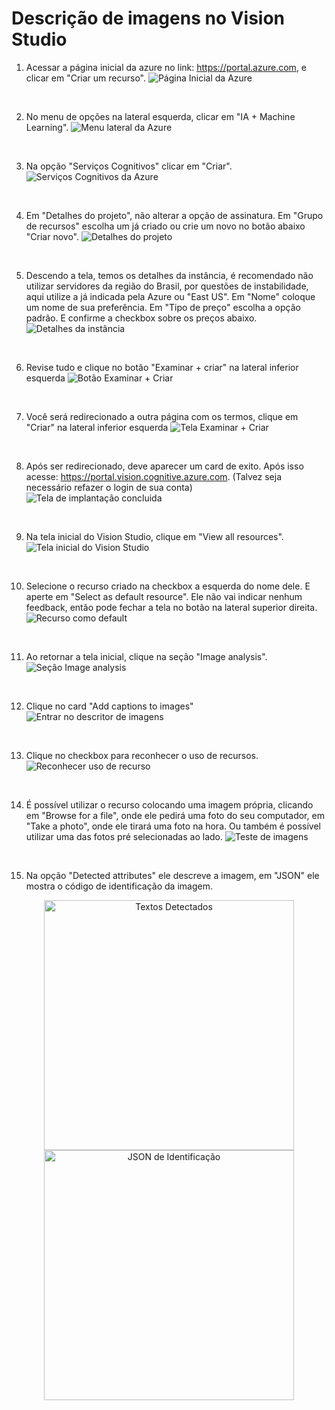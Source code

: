 # Descrição de imagens no Vision Studio

1. Acessar a página inicial da azure no link: https://portal.azure.com, e clicar em "Criar um recurso".
![Página Inicial da Azure](images/img-1.jpg)

<br>

2. No menu de opções na lateral esquerda, clicar em "IA + Machine Learning".
![Menu lateral da Azure](images/img-2.jpg)

<br>

3. Na opção "Serviços Cognitivos" clicar em "Criar".
![Serviços Cognitivos da Azure](images/img-3.jpg)

<br>

4. Em "Detalhes do projeto", não alterar a opção de assinatura. Em "Grupo de recursos" escolha um já criado ou crie um novo no botão abaixo "Criar novo".
![Detalhes do projeto](images/img-4.jpg)

<br>

5. Descendo a tela, temos os detalhes da instância, é recomendado não utilizar servidores da região do Brasil, por questões de instabilidade, aqui utilize a já indicada pela Azure ou "East US". Em "Nome" coloque um nome de sua preferência. Em "Tipo de preço" escolha a opção padrão. E confirme a checkbox sobre os preços abaixo.  
![Detalhes da instância](images/img-5.jpg)

<br>

6. Revise tudo e clique no botão "Examinar + criar" na lateral inferior esquerda
![Botão Examinar + Criar](images/img-6.jpg)

<br>

7. Você será redirecionado a outra página com os termos, clique em "Criar" na lateral inferior esquerda
![Tela Examinar + Criar](images/img-7.jpg)

<br>

8. Após ser redirecionado, deve aparecer um card de exito. Após isso acesse: https://portal.vision.cognitive.azure.com. (Talvez seja necessário refazer o login de sua conta)
![Tela de implantação concluida](images/img-8.jpg)

<br>

9. Na tela inicial do Vision Studio, clique em "View all resources".
![Tela inicial do Vision Studio](images/img-9.jpg)

<br>

10. Selecione o recurso criado na checkbox a esquerda do nome dele. E aperte em "Select as default resource". Ele não vai indicar nenhum feedback, então pode fechar a tela no botão na lateral superior direita.
![Recurso como default](images/img-10.jpg)

<br>

11. Ao retornar a tela inicial, clique na seção "Image analysis".
![Seção Image analysis](images/img-11.jpg)

<br>

12. Clique no card "Add captions to images"
![Entrar no descritor de imagens](images/img-12.jpg)

<br>

13. Clique no checkbox para reconhecer o uso de recursos.
![Reconhecer uso de recurso](images/img-13.jpg)

<br>

14. É possível utilizar o recurso colocando uma imagem própria, clicando em "Browse for a file", onde ele pedirá uma foto do seu computador, em "Take a photo", onde ele tirará uma foto na hora. Ou também é possível utilizar uma das fotos pré selecionadas ao lado.
![Teste de imagens](images/img-14.jpg)

<br>

15. Na opção "Detected attributes" ele descreve a imagem, em "JSON" ele mostra o código de identificação da imagem.
<p align="center">
 <img src="images/img-15.jpg" alt="Textos Detectados" width="400"/>
 <img src="images/img-16.jpg" alt="JSON de Identificação" width="400"/>
</p>
